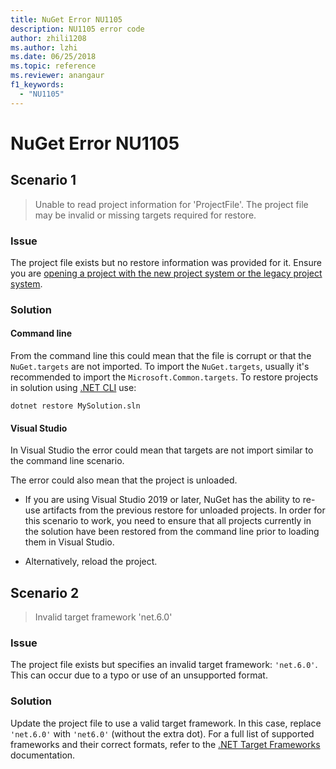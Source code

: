 ```yaml
---
title: NuGet Error NU1105
description: NU1105 error code
author: zhili1208
ms.author: lzhi
ms.date: 06/25/2018
ms.topic: reference
ms.reviewer: anangaur
f1_keywords: 
  - "NU1105"
---
```


# NuGet Error NU1105

## Scenario 1

> Unable to read project information for 'ProjectFile'. The project file may be invalid or missing targets required for restore.

### Issue
The project file exists but no restore information was provided for it. Ensure you are [opening a project with the new project system or the legacy project system](https://github.com/dotnet/project-system/blob/main/docs/opening-with-new-project-system.md#opening-with-the-new-project-system).

### Solution

#### Command line

From the command line this could mean that the file is corrupt or that the `NuGet.targets` are not imported.
To import the `NuGet.targets`, usually it's recommended to import the `Microsoft.Common.targets`.
To restore projects in solution using [.NET CLI](../../consume-packages/install-use-packages-dotnet-cli.md) use:
```dotnetcli
dotnet restore MySolution.sln
```
#### Visual Studio

In Visual Studio the error could mean that targets are not import similar to the command line scenario.

The error could also mean that the project is unloaded.

* If you are using Visual Studio 2019 or later, NuGet has the ability to re-use artifacts from the previous restore for unloaded projects. In order for this scenario to work, you need to ensure that all projects currently in the solution have been restored from the command line prior to loading them in Visual Studio.

* Alternatively, reload the project.

## Scenario 2

> Invalid target framework 'net.6.0'

### Issue
The project file exists but specifies an invalid target framework: `'net.6.0'`.
This can occur due to a typo or use of an unsupported format.

### Solution

Update the project file to use a valid target framework. In this case, replace `'net.6.0'` with `'net6.0'` (without the extra dot).
For a full list of supported frameworks and their correct formats, refer to the [.NET Target Frameworks](/dotnet/standard/frameworks) documentation.
